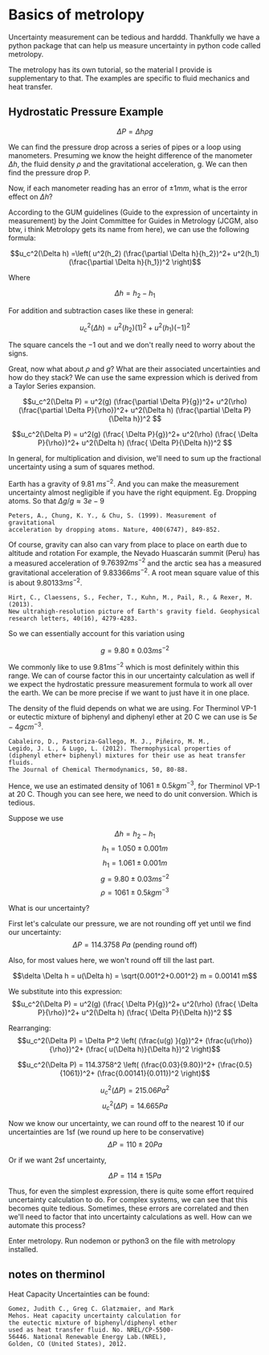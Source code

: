 # Basics of metrolopy

Uncertainty measurement can be tedious and harddd. Thankfully
we have a python package that can help us measure uncertainty
in python code called metrolopy.

The metrolopy has its own tutorial, so the material I provide is
supplementary to that. 
The examples are specific to fluid mechanics and heat transfer.

## Hydrostatic Pressure Example

$$ \Delta P = \Delta h \rho g$$

We can find the pressure drop across a series of pipes or a loop
using manometers. Presuming we know the height difference
of the manometer $\Delta h$, the fluid density $\rho$ and
the gravitational acceleration, g. We can then find the 
pressure drop P.

Now, if each manometer reading has an error of $\pm 1mm$, 
what is the error effect on $\Delta h$?

According to the GUM guidelines (Guide to the expression
of uncertainty in measurement) by the Joint Committee for
Guides in Metrology (JCGM, also btw, i think Metrolopy
gets its name from here), we can use the following formula:

$$u_c^2(\Delta h) =\left( u^2(h_2) (\frac{\partial \Delta h}{h_2})^2+
u^2(h_1) (\frac{\partial \Delta h}{h_1})^2 \right)$$

Where 

$$\Delta h = h_2 - h_1$$

For addition and subtraction cases like these in general:

$$u_c^2(\Delta h) = u^2(h_2) (1)^2+
u^2(h_1) (-1)^2 $$

The square cancels the $-1$ out and we don't really need to worry about
the signs. 

Great, now what about $\rho$ and $g$? What are their associated
uncertainties and how do they stack? 
We can use the same expression which is derived from a Taylor
Series expansion.


$$u_c^2(\Delta P) = u^2(g)  (\frac{\partial \Delta P}{g})^2+
u^2(\rho) (\frac{\partial \Delta P}{\rho})^2+
u^2(\Delta h) (\frac{\partial \Delta P}{\Delta h})^2 $$

$$u_c^2(\Delta P) = u^2(g)  (\frac{ \Delta P}{g})^2+
u^2(\rho) (\frac{ \Delta P}{\rho})^2+
u^2(\Delta h) (\frac{ \Delta P}{\Delta h})^2 $$

In general, for multiplication and division, we'll need to sum up
the fractional uncertainty using a sum of squares method.

Earth has a gravity of 9.81 $m s^{-2}$. And you can make the 
measurement uncertainty almost negligible if you have
the right equipment. Eg. Dropping atoms. So that
$\Delta g/g \approx 3e-9$

```
Peters, A., Chung, K. Y., & Chu, S. (1999). Measurement of gravitational 
acceleration by dropping atoms. Nature, 400(6747), 849-852.
```

Of course, gravity can also can vary from place to place on earth
due to altitude and rotation
For example,
the Nevado Huascarán summit (Peru) has a measured acceleration 
of $9.76392 m s^{−2}$ and the arctic sea has a measured
gravitational acceleration of $9.83366 m s^{−2}$. A root
mean square value of this is about $9.80133m s^{−2}$.

```
Hirt, C., Claessens, S., Fecher, T., Kuhn, M., Pail, R., & Rexer, M. (2013). 
New ultrahigh‐resolution picture of Earth's gravity field. Geophysical 
research letters, 40(16), 4279-4283.
```

So we can essentially account for this variation using

$$g = 9.80 \pm 0.03 m s^{-2}$$

We commonly like to use $9.81  m s^{-2}$ which is most definitely
within this range. We can of course factor this in our uncertainty
calculation as well if we expect the hydrostatic pressure measurement
formula to work all over the earth. We can be more precise if
we want to just have it in one place.

The density of the fluid depends on what we are using. For Therminol VP-1
or eutectic mixture of biphenyl and diphenyl ether
at 20 C we can use is $5e-4 gcm^{-3}$. 
```
Cabaleiro, D., Pastoriza-Gallego, M. J., Piñeiro, M. M., 
Legido, J. L., & Lugo, L. (2012). Thermophysical properties of 
(diphenyl ether+ biphenyl) mixtures for their use as heat transfer fluids. 
The Journal of Chemical Thermodynamics, 50, 80-88.
```
Hence, we use an estimated density of 
$1061  \pm 0.5 kg m^{-3}$, for Therminol VP-1
at 20 C.  Though you can see here, we need to do unit conversion. Which
is tedious.

Suppose we use 

$$\Delta h = h_2 - h_1 $$
$$h_1 = 1.050 \pm 0.001 m$$
$$h_1 = 1.061 \pm 0.001 m$$
$$g = 9.80 \pm 0.03 m s^{-2}$$
$$\rho = 1061  \pm 0.5 kg m^{-3}$$

What is our uncertainty?

First let's calculate our pressure, we are not
rounding off yet until we find our uncertainty:
$$\Delta P = 114.3758~Pa~\text{(pending round off)}$$

Also, for most values here, we won't round off till the last part.

$$\delta \Delta h = u(\Delta h) = \sqrt{0.001^2+0.001^2} m = 0.00141 m$$


We substitute into this expression:
$$u_c^2(\Delta P) = u^2(g)  (\frac{ \Delta P}{g})^2+
u^2(\rho) (\frac{ \Delta P}{\rho})^2+
u^2(\Delta h) (\frac{ \Delta P}{\Delta h})^2 $$

Rearranging:
$$u_c^2(\Delta P) = \Delta P^2  \left( (\frac{u(g) }{g})^2+
(\frac{u(\rho)}{\rho})^2+
 (\frac{ u(\Delta h)}{\Delta h})^2 \right)$$

$$u_c^2(\Delta P) = 114.3758^2  \left( (\frac{0.03}{9.80})^2+
(\frac{0.5}{1061})^2+
 (\frac{0.00141}{0.011})^2 \right)$$

$$u_c^2(\Delta P) = 215.06 Pa ^2$$
$$u_c^2(\Delta P) = 14.665 Pa$$

Now we know our uncertainty, we can round off to the
nearest 10 if our uncertainties are 1sf (we round up here
to be conservative)
$$\Delta P = 110 \pm 20 Pa$$

Or if we want 2sf uncertainty,

$$\Delta P = 114 \pm 15 Pa$$

Thus,
for even the simplest expression, there is quite some effort required
uncertainty
calculation to do. For complex systems, we can see that this
becomes quite tedious. Sometimes, these errors are correlated and then
we'll need to factor that into uncertainty calculations as well.
How can we automate this process?



Enter metrolopy. Run nodemon or python3 on the file with metrolopy
installed.


## notes on therminol

Heat Capacity Uncertainties can be found:

```
Gomez, Judith C., Greg C. Glatzmaier, and Mark 
Mehos. Heat capacity uncertainty calculation for 
the eutectic mixture of biphenyl/diphenyl ether 
used as heat transfer fluid. No. NREL/CP-5500-
56446. National Renewable Energy Lab.(NREL), 
Golden, CO (United States), 2012.
```
